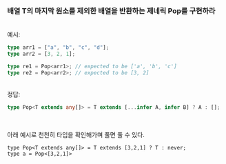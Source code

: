 ### 배열 T의 마지막 원소를 제외한 배열을 반환하는 제네릭 Pop<T>를 구현하라

<br/>
예시:

```ts
type arr1 = ["a", "b", "c", "d"];
type arr2 = [3, 2, 1];

type re1 = Pop<arr1>; // expected to be ['a', 'b', 'c']
type re2 = Pop<arr2>; // expected to be [3, 2]
```

<br/>
정답:

```ts
type Pop<T extends any[]> = T extends [...infer A, infer B] ? A : [];
```

<br/>

아래 예시로 천천히 타입을 확인해가며 풀면 풀 수 있다.

```
type Pop<T extends any[]> = T extends [3,2,1] ? T : never;
type a = Pop<[3,2,1]>
```
